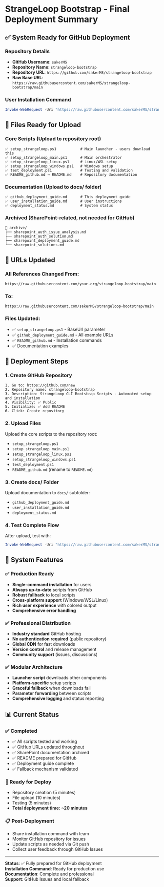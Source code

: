 # StrangeLoop Bootstrap - Final Deployment Summary

## ✅ **System Ready for GitHub Deployment**

### **Repository Details**
- **GitHub Username**: `sakerMS`
- **Repository Name**: `strangeloop-bootstrap`
- **Repository URL**: `https://github.com/sakerMS/strangeloop-bootstrap`
- **Raw Base URL**: `https://raw.githubusercontent.com/sakerMS/strangeloop-bootstrap/main`

### **User Installation Command**
```powershell
Invoke-WebRequest -Uri "https://raw.githubusercontent.com/sakerMS/strangeloop-bootstrap/main/setup_strangeloop.ps1" -OutFile "setup_strangeloop.ps1"; .\setup_strangeloop.ps1
```

## 📁 **Files Ready for Upload**

### **Core Scripts** (Upload to repository root)
```
✅ setup_strangeloop.ps1           # Main launcher - users download this
✅ setup_strangeloop_main.ps1      # Main orchestrator
✅ setup_strangeloop_linux.ps1     # Linux/WSL setup
✅ setup_strangeloop_windows.ps1   # Windows setup
✅ test_deployment.ps1             # Testing and validation
✅ README_github.md → README.md    # Repository documentation
```

### **Documentation** (Upload to docs/ folder)
```
✅ github_deployment_guide.md      # This deployment guide
✅ user_installation_guide.md      # User instructions
✅ deployment_status.md            # System status
```

### **Archived** (SharePoint-related, not needed for GitHub)
```
📁 archive/
├── sharepoint_auth_issue_analysis.md
├── sharepoint_auth_solution.md
├── sharepoint_deployment_guide.md
└── sharepoint_solutions.md
```

## 🔧 **URLs Updated**

### **All References Changed From:**
```
https://raw.githubusercontent.com/your-org/strangeloop-bootstrap/main
```

### **To:**
```
https://raw.githubusercontent.com/sakerMS/strangeloop-bootstrap/main
```

### **Files Updated:**
- ✅ `setup_strangeloop.ps1` - BaseUrl parameter
- ✅ `github_deployment_guide.md` - All example URLs
- ✅ `README_github.md` - Installation commands
- ✅ Documentation examples

## 🚀 **Deployment Steps**

### **1. Create GitHub Repository**
```
1. Go to: https://github.com/new
2. Repository name: strangeloop-bootstrap
3. Description: StrangeLoop CLI Bootstrap Scripts - Automated setup and installation
4. Visibility: ✅ Public
5. Initialize: ✅ Add README
6. Click: Create repository
```

### **2. Upload Files**
Upload the core scripts to the repository root:
- `setup_strangeloop.ps1`
- `setup_strangeloop_main.ps1` 
- `setup_strangeloop_linux.ps1`
- `setup_strangeloop_windows.ps1`
- `test_deployment.ps1`
- `README_github.md` (rename to `README.md`)

### **3. Create docs/ Folder**
Upload documentation to `docs/` subfolder:
- `github_deployment_guide.md`
- `user_installation_guide.md`
- `deployment_status.md`

### **4. Test Complete Flow**
After upload, test with:
```powershell
Invoke-WebRequest -Uri "https://raw.githubusercontent.com/sakerMS/strangeloop-bootstrap/main/setup_strangeloop.ps1" -OutFile "setup_strangeloop.ps1"; .\setup_strangeloop.ps1 -SkipPrerequisites
```

## 🎯 **System Features**

### **✅ Production Ready**
- **Single-command installation** for users
- **Always up-to-date** scripts from GitHub
- **Robust fallback** to local scripts
- **Cross-platform support** (Windows/WSL/Linux)
- **Rich user experience** with colored output
- **Comprehensive error handling**

### **✅ Professional Distribution**
- **Industry standard** GitHub hosting
- **No authentication required** (public repository)
- **Global CDN** for fast downloads
- **Version control** and release management
- **Community support** (issues, discussions)

### **✅ Modular Architecture**
- **Launcher script** downloads other components
- **Platform-specific** setup scripts
- **Graceful fallback** when downloads fail
- **Parameter forwarding** between scripts
- **Comprehensive logging** and status reporting

## 📊 **Current Status**

### **✅ Completed**
- ✅ All scripts tested and working
- ✅ GitHub URLs updated throughout
- ✅ SharePoint documentation archived
- ✅ README prepared for GitHub
- ✅ Deployment guide complete
- ✅ Fallback mechanism validated

### **🚀 Ready for Deploy**
- Repository creation (5 minutes)
- File upload (10 minutes)
- Testing (5 minutes)
- **Total deployment time: ~20 minutes**

### **📋 Post-Deployment**
- Share installation command with team
- Monitor GitHub repository for issues
- Update scripts as needed via Git push
- Collect user feedback through GitHub Issues

---
**Status**: ✅ Fully prepared for GitHub deployment  
**Installation Command**: Ready for production use  
**Documentation**: Complete and professional  
**Support**: GitHub Issues and local fallback
